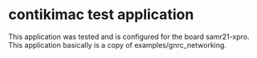 # contikimac test application

This application was tested and is configured for the board samr21-xpro. This application
basically is a copy of examples/gnrc_networking.

